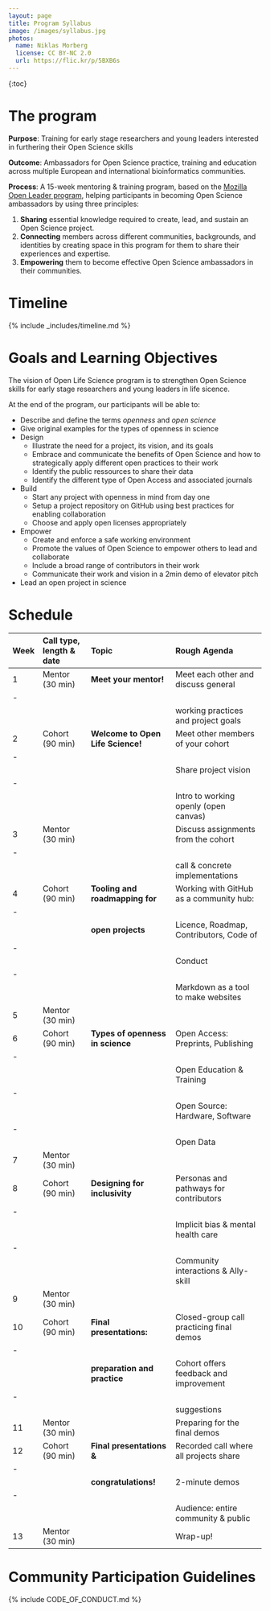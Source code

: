 ```yaml
---
layout: page
title: Program Syllabus
image: /images/syllabus.jpg
photos:
  name: Niklas Morberg
  license: CC BY-NC 2.0
  url: https://flic.kr/p/5BXB6s
---
```


{:toc}

# The program

**Purpose**: Training for early stage researchers and young leaders interested in furthering their
Open Science skills

**Outcome**: Ambassadors for Open Science practice, training and education across multiple European
and international bioinformatics communities.

**Process**: A 15-week mentoring & training program, based on the [Mozilla Open Leader program](https://foundation.mozilla.org/en/opportunity/mozilla-open-leaders/), helping participants in becoming Open Science ambassadors by using three principles:

1. **Sharing** essential knowledge required to create, lead, and sustain an Open Science project.
2. **Connecting** members across different communities, backgrounds, and identities by creating space in this program for them to share their experiences and expertise.
3. **Empowering** them to become effective Open Science ambassadors in their communities.

# Timeline

{% include _includes/timeline.md %}

# Goals and Learning Objectives

The vision of Open Life Science program is to strengthen Open Science skills for early stage researchers and young leaders in life sicence.

At the end of the program, our participants will be able to:
- Describe and define the terms *openness* and *open science*
- Give original examples for the types of openness in science
- Design
  - Illustrate the need for a project, its vision, and its goals
  - Embrace and communicate the benefits of Open Science and how to strategically apply different open practices to their work
  - Identify the public ressources to share their data
  - Identify the different type of Open Access and associated journals
- Build
  - Start any project with openness in mind from day one
  - Setup a project repository on GitHub using best practices for enabling collaboration
  - Choose and apply open licenses appropriately
- Empower
  - Create and enforce a safe working environment
  - Promote the values of Open Science to empower others to lead and collaborate
  - Include a broad range of contributors in their work
  - Communicate their work and vision in a 2min demo of elevator pitch
- Lead an open project in science

# Schedule


| Week | Call type, length & date | Topic                             | Rough Agenda                             |
|:-----|:-------------------------|:----------------------------------|:-----------------------------------------|
| 1    | Mentor (30 min)          | **Meet your mentor!**             | Meet each other and discuss general      |
|-
|      |                          |                                   | working practices and project goals      |
| 2    | Cohort (90 min)          | **Welcome to Open Life Science!** | Meet other members of your cohort        |
|-
|      |                          |                                   | Share project vision                     |
|-
|      |                          |                                   | Intro to working openly (open canvas)    |
| 3    | Mentor (30 min)          |                                   | Discuss assignments from the cohort      |
|-
|      |                          |                                   | call & concrete implementations          |
| 4    | Cohort (90 min)          | **Tooling and roadmapping for**   | Working with GitHub as a community hub:  |
|-
|      |                          | **open projects**                 | Licence, Roadmap, Contributors, Code of  |
|-
|      |                          |                                   | Conduct                                  |
|-
|      |                          |                                   | Markdown as a tool to make websites      |
| 5    | Mentor (30 min)          |                                   |                                          |
| 6    | Cohort (90 min)          | **Types of openness in science**  | Open Access: Preprints, Publishing       |
|-
|      |                          |                                   | Open Education & Training                |
|-
|      |                          |                                   | Open Source: Hardware, Software          |
|-
|      |                          |                                   | Open Data                                |
| 7    | Mentor (30 min)          |                                   |                                          |
| 8    | Cohort (90 min)          | **Designing for inclusivity**     | Personas and pathways for contributors   |
|-
|      |                          |                                   | Implicit bias & mental health care       |
|-
|      |                          |                                   | Community interactions & Ally-skill      |
| 9    | Mentor (30 min)          |                                   |                                          |
| 10   | Cohort (90 min)          | **Final presentations:**          | Closed-group call practicing final demos |
|-
|      |                          | **preparation and practice**      | Cohort offers feedback and improvement   |
|-
|      |                          |                                   |  suggestions                             |
| 11   | Mentor (30 min)          |                                   | Preparing for the final demos            |
| 12   | Cohort (90 min)          | **Final presentations &**         | Recorded call where all projects share   |
|-
|      |                          | **congratulations!**              | 2-minute demos                           |
|-
|      |                          |                                   | Audience: entire community & public      |
| 13   | Mentor (30 min)          |                                   | Wrap-up!                                 |


# Community Participation Guidelines

{% include CODE_OF_CONDUCT.md %}
